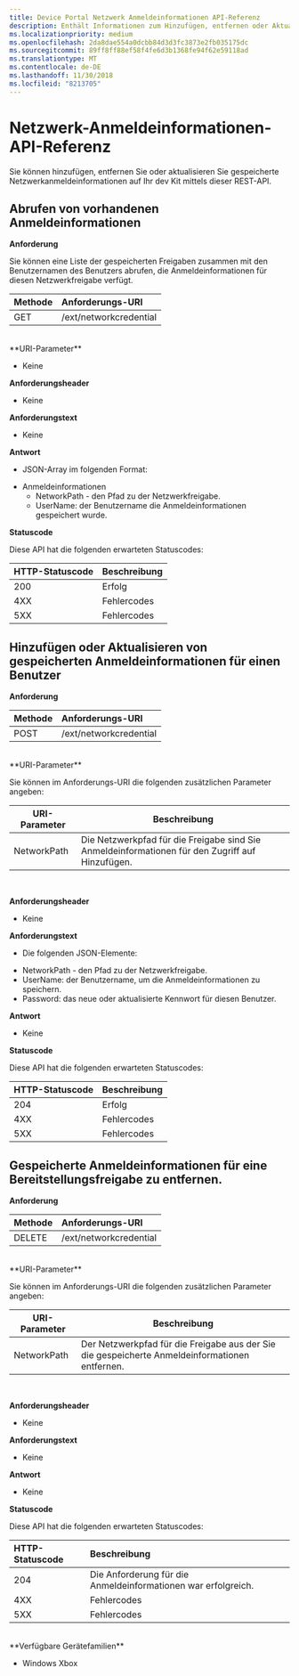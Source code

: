 ```yaml
---
title: Device Portal Netzwerk Anmeldeinformationen API-Referenz
description: Enthält Informationen zum Hinzufügen, entfernen oder Aktualisieren der Netzwerkanmeldeinformationen programmgesteuert.
ms.localizationpriority: medium
ms.openlocfilehash: 2da8dae554a0dcbb84d3d3fc3873e2fb035175dc
ms.sourcegitcommit: 89ff8ff88ef58f4fe6d3b1368fe94f62e59118ad
ms.translationtype: MT
ms.contentlocale: de-DE
ms.lasthandoff: 11/30/2018
ms.locfileid: "8213705"
---
```

# <a name="network-credentials-api-reference"></a>Netzwerk-Anmeldeinformationen-API-Referenz
Sie können hinzufügen, entfernen Sie oder aktualisieren Sie gespeicherte Netzwerkanmeldeinformationen auf Ihr dev Kit mittels dieser REST-API.

## <a name="get-existing-credentials"></a>Abrufen von vorhandenen Anmeldeinformationen

**Anforderung**

Sie können eine Liste der gespeicherten Freigaben zusammen mit den Benutzernamen des Benutzers abrufen, die Anmeldeinformationen für diesen Netzwerkfreigabe verfügt.

Methode      | Anforderungs-URI
:------     | :-----
GET | /ext/networkcredential
<br />
**URI-Parameter**

- Keine

**Anforderungsheader**

- Keine

**Anforderungstext**   

- Keine

**Antwort**   

- JSON-Array im folgenden Format:
* Anmeldeinformationen
  * NetworkPath - den Pfad zu der Netzwerkfreigabe.
  * UserName: der Benutzername die Anmeldeinformationen gespeichert wurde.

**Statuscode**

Diese API hat die folgenden erwarteten Statuscodes:

HTTP-Statuscode      | Beschreibung
:------     | :-----
200 | Erfolg
4XX | Fehlercodes
5XX | Fehlercodes

## <a name="add-or-update-stored-credentials-for-a-user"></a>Hinzufügen oder Aktualisieren von gespeicherten Anmeldeinformationen für einen Benutzer

**Anforderung**

Methode      | Anforderungs-URI
:------     | :-----
POST | /ext/networkcredential
<br />
**URI-Parameter**

Sie können im Anforderungs-URI die folgenden zusätzlichen Parameter angeben:

| URI-Parameter      | Beschreibung     | 
| ------------------ |-----------------|
| NetworkPath        | Die Netzwerkpfad für die Freigabe sind Sie Anmeldeinformationen für den Zugriff auf Hinzufügen. |
<br>

**Anforderungsheader**

- Keine

**Anforderungstext**

- Die folgenden JSON-Elemente:
* NetworkPath - den Pfad zu der Netzwerkfreigabe.
* UserName: der Benutzername, um die Anmeldeinformationen zu speichern.
* Password: das neue oder aktualisierte Kennwort für diesen Benutzer.

**Antwort**   

- Keine  

**Statuscode**

Diese API hat die folgenden erwarteten Statuscodes:

HTTP-Statuscode      | Beschreibung
:------     | :-----
204 | Erfolg
4XX | Fehlercodes
5XX | Fehlercodes

## <a name="remove-stored-credentials-for-a-share"></a>Gespeicherte Anmeldeinformationen für eine Bereitstellungsfreigabe zu entfernen.

**Anforderung**

Methode      | Anforderungs-URI
:------     | :-----
DELETE | /ext/networkcredential
<br />
**URI-Parameter**

Sie können im Anforderungs-URI die folgenden zusätzlichen Parameter angeben:

| URI-Parameter      | Beschreibung     | 
| ------------------ |-----------------|
| NetworkPath        | Der Netzwerkpfad für die Freigabe aus der Sie die gespeicherte Anmeldeinformationen entfernen. |
<br>

**Anforderungsheader**

- Keine

**Anforderungstext**   

- Keine

**Antwort**   

- Keine 

**Statuscode**

Diese API hat die folgenden erwarteten Statuscodes:

HTTP-Statuscode      | Beschreibung
:------     | :-----
204 | Die Anforderung für die Anmeldeinformationen war erfolgreich.
4XX | Fehlercodes
5XX | Fehlercodes

<br />
**Verfügbare Gerätefamilien**

* Windows Xbox


